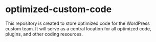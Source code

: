 # optimized-custom-code
This repository is created to store optimized code for the WordPress custom team. It will serve as a central location for all optimized code, plugins, and other coding resources.
